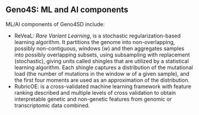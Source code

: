 ## Geno4S: ML and AI components

ML/AI components of Geno4SD include:

- ReVeaL: _Rare Variant Learning_, is a stochastic regularization-based learning algorithm. It partitions the genome into non-overlapping, possibly non-contiguous, windows (_w_) and then aggregates samples into possibly overlapping subsets, using subsampling with replacement (stochastic), giving units called shingles that are utilized by a statistical learning algorithm. Each shingle captures a distribution of the mutational load (the number of mutations in the window _w_ of a given sample), and the first four moments are used as an approximation of the distribution.
- RubricOE: is a cross-validated  machine learning framework with feature ranking described and multiple levels of cross validation to obtain interpretable genetic and non-genetic features from genomic or transcriptomic data combined.
